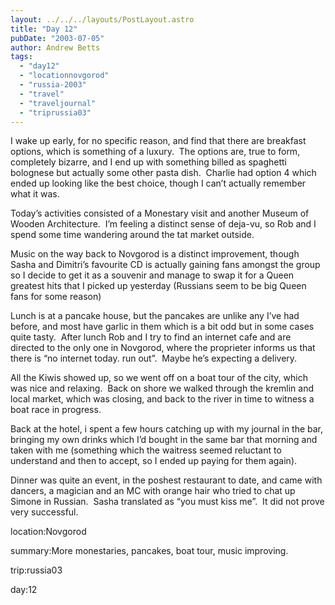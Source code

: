 ```yaml
---
layout: ../../../layouts/PostLayout.astro
title: "Day 12"
pubDate: "2003-07-05"
author: Andrew Betts
tags: 
  - "day12"
  - "locationnovgorod"
  - "russia-2003"
  - "travel"
  - "traveljournal"
  - "triprussia03"
---
```


I wake up early, for no specific reason, and find that there are breakfast options, which is something of a luxury.  The options are, true to form, completely bizarre, and I end up with something billed as spaghetti bolognese but actually some other pasta dish.  Charlie had option 4 which ended up looking like the best choice, though I can’t actually remember what it was.

Today’s activities consisted of a Monestary visit and another Museum of Wooden Architecture.  I’m feeling a distinct sense of deja-vu, so Rob and I spend some time wandering around the tat market outside.

Music on the way back to Novgorod is a distinct improvement, though Sasha and Dimitri’s favourite CD is actually gaining fans amongst the group so I decide to get it as a souvenir and manage to swap it for a Queen greatest hits that I picked up yesterday (Russians seem to be big Queen fans for some reason)

Lunch is at a pancake house, but the pancakes are unlike any I’ve had before, and most have garlic in them which is a bit odd but in some cases quite tasty.  After lunch Rob and I try to find an internet cafe and are directed to the only one in Novgorod, where the proprieter informs us that there is “no internet today. run out”.  Maybe he’s expecting a delivery.

All the Kiwis showed up, so we went off on a boat tour of the city, which was nice and relaxing.  Back on shore we walked through the kremlin and local market, which was closing, and back to the river in time to witness a boat race in progress.

Back at the hotel, i spent a few hours catching up with my journal in the bar, bringing my own drinks which I’d bought in the same bar that morning and taken with me (something which the waitress seemed reluctant to understand and then to accept, so I ended up paying for them again).

Dinner was quite an event, in the poshest restaurant to date, and came with dancers, a magician and an MC with orange hair who tried to chat up Simone in Russian.  Sasha translated as “you must kiss me”.  It did not prove very successful.

location:Novgorod

summary:More monestaries, pancakes, boat tour, music improving.

trip:russia03

day:12
